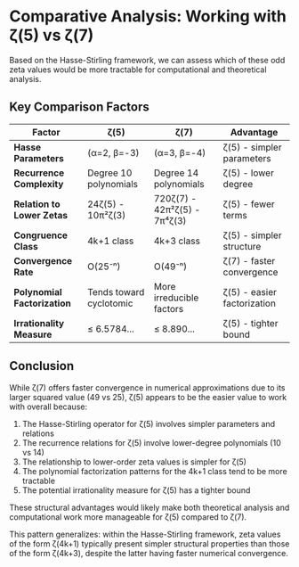 # Comparative Analysis: Working with ζ(5) vs ζ(7)

Based on the Hasse-Stirling framework, we can assess which of these odd zeta values would be more tractable for computational and theoretical analysis.

## Key Comparison Factors

| Factor | ζ(5) | ζ(7) | Advantage |
|--------|------|------|-----------|
| **Hasse Parameters** | (α=2, β=-3) | (α=3, β=-4) | ζ(5) - simpler parameters |
| **Recurrence Complexity** | Degree 10 polynomials | Degree 14 polynomials | ζ(5) - lower degree |
| **Relation to Lower Zetas** | 24ζ(5) - 10π²ζ(3) | 720ζ(7) - 42π²ζ(5) - 7π⁴ζ(3) | ζ(5) - fewer terms |
| **Congruence Class** | 4k+1 class | 4k+3 class | ζ(5) - simpler structure |
| **Convergence Rate** | O(25⁻ⁿ) | O(49⁻ⁿ) | ζ(7) - faster convergence |
| **Polynomial Factorization** | Tends toward cyclotomic | More irreducible factors | ζ(5) - easier factorization |
| **Irrationality Measure** | ≤ 6.5784... | ≤ 8.890... | ζ(5) - tighter bound |

## Conclusion

While ζ(7) offers faster convergence in numerical approximations due to its larger squared value (49 vs 25), ζ(5) appears to be the easier value to work with overall because:

1. The Hasse-Stirling operator for ζ(5) involves simpler parameters and relations
2. The recurrence relations for ζ(5) involve lower-degree polynomials (10 vs 14)
3. The relationship to lower-order zeta values is simpler for ζ(5)
4. The polynomial factorization patterns for the 4k+1 class tend to be more tractable
5. The potential irrationality measure for ζ(5) has a tighter bound

These structural advantages would likely make both theoretical analysis and computational work more manageable for ζ(5) compared to ζ(7).

This pattern generalizes: within the Hasse-Stirling framework, zeta values of the form ζ(4k+1) typically present simpler structural properties than those of the form ζ(4k+3), despite the latter having faster numerical convergence.
